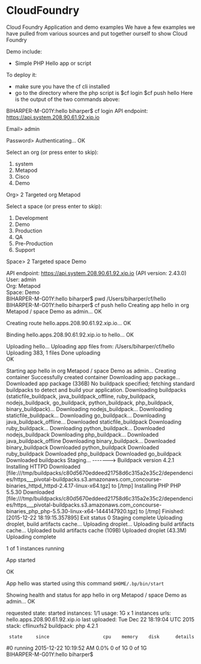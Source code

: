 # CloudFoundry
Cloud Foundry Application and demo examples
We have a few examples we have pulled from various sources and put together ourself to show Cloud Foundry

Demo include:
  - Simple PHP Hello app or script

To deploy it:
  - make sure you have the cf cli installed
  - go to the directory where the php script is
      $cf login
      $cf push hello
Here is the output of the two commands above: 

BIHARPER-M-G01Y:hello biharper$ cf login
API endpoint: https://api.system.208.90.61.92.xip.io

Email> admin

Password> 
Authenticating...
OK

Select an org (or press enter to skip):
1. system
2. Metapod
3. Cisco
4. Demo

Org> 2
Targeted org Metapod

Select a space (or press enter to skip):
1. Development
2. Demo
3. Production
4. QA
5. Pre-Production
6. Support

Space> 2
Targeted space Demo


                   
API endpoint:   https://api.system.208.90.61.92.xip.io (API version: 2.43.0)   
User:           admin   
Org:            Metapod   
Space:          Demo   
BIHARPER-M-G01Y:hello biharper$ pwd
/Users/biharper/cf/hello
BIHARPER-M-G01Y:hello biharper$ cf push hello
Creating app hello in org Metapod / space Demo as admin...
OK

Creating route hello.apps.208.90.61.92.xip.io...
OK

Binding hello.apps.208.90.61.92.xip.io to hello...
OK

Uploading hello...
Uploading app files from: /Users/biharper/cf/hello
Uploading 383, 1 files
Done uploading               
OK

Starting app hello in org Metapod / space Demo as admin...
Creating container
Successfully created container
Downloading app package...
Downloaded app package (336B)
No buildpack specified; fetching standard buildpacks to detect and build your application.
Downloading buildpacks (staticfile_buildpack, java_buildpack_offline, ruby_buildpack, nodejs_buildpack, go_buildpack, python_buildpack, php_buildpack, binary_buildpack)...
Downloading nodejs_buildpack...
Downloading staticfile_buildpack...
Downloading go_buildpack...
Downloading java_buildpack_offline...
Downloaded staticfile_buildpack
Downloading ruby_buildpack...
Downloading python_buildpack...
Downloaded nodejs_buildpack
Downloading php_buildpack...
Downloaded java_buildpack_offline
Downloading binary_buildpack...
Downloaded binary_buildpack
Downloaded python_buildpack
Downloaded ruby_buildpack
Downloaded php_buildpack
Downloaded go_buildpack
Downloaded buildpacks
Staging...
-------> Buildpack version 4.2.1
Installing HTTPD
Downloaded [file:///tmp/buildpacks/c80d5670eddeed21758d6c315a2e35c2/dependencies/https___pivotal-buildpacks.s3.amazonaws.com_concourse-binaries_httpd_httpd-2.4.17-linux-x64.tgz] to [/tmp]
Installing PHP
PHP 5.5.30
Downloaded [file:///tmp/buildpacks/c80d5670eddeed21758d6c315a2e35c2/dependencies/https___pivotal-buildpacks.s3.amazonaws.com_concourse-binaries_php_php-5.5.30-linux-x64-1444147920.tgz] to [/tmp]
Finished: [2015-12-22 18:19:15.357895]
Exit status 0
Staging complete
Uploading droplet, build artifacts cache...
Uploading droplet...
Uploading build artifacts cache...
Uploaded build artifacts cache (109B)
Uploaded droplet (43.3M)
Uploading complete

1 of 1 instances running

App started


OK

App hello was started using this command `$HOME/.bp/bin/start`

Showing health and status for app hello in org Metapod / space Demo as admin...
OK

requested state: started
instances: 1/1
usage: 1G x 1 instances
urls: hello.apps.208.90.61.92.xip.io
last uploaded: Tue Dec 22 18:19:04 UTC 2015
stack: cflinuxfs2
buildpack: php 4.2.1

     state     since                    cpu    memory    disk      details   
#0   running   2015-12-22 10:19:52 AM   0.0%   0 of 1G   0 of 1G      
BIHARPER-M-G01Y:hello biharper$ 


 
  
  

